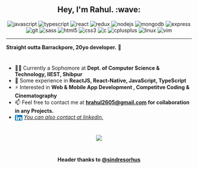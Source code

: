 <h2 align="center">Hey, I'm Rahul. :wave:</h2>


<p align="center">
<img src=https://devicons.github.io/devicon/devicon.git/icons/javascript/javascript-original.svg alt=javascript width="30" height="30"/>
<img src=https://devicons.github.io/devicon/devicon.git/icons/typescript/typescript-original.svg alt=typescript width="30" height="30"/>
<img src=https://devicons.github.io/devicon/devicon.git/icons/react/react-original-wordmark.svg alt=react width="30" height="30"/>
<img src=https://devicons.github.io/devicon/devicon.git/icons/redux/redux-original.svg alt=redux width="30" height="30"/>
<img src=https://devicons.github.io/devicon/devicon.git/icons/nodejs/nodejs-original.svg alt=nodejs width="30" height="30"/>
<img src=https://devicons.github.io/devicon/devicon.git/icons/mongodb/mongodb-original-wordmark.svg alt=mongodb width="30" height="30"/>
<img src=https://devicons.github.io/devicon/devicon.git/icons/express/express-original-wordmark.svg alt=express width="30" height="30"/>
<img src=https://devicons.github.io/devicon/devicon.git/icons/git/git-original-wordmark.svg alt=git width="30" height="30"/>
<img src=https://devicons.github.io/devicon/devicon.git/icons/sass/sass-original.svg alt=sass width="30" height="30"/>
<img src=https://devicons.github.io/devicon/devicon.git/icons/html5/html5-original-wordmark.svg alt=html5 width="30" height="30"/>
<img src=https://devicons.github.io/devicon/devicon.git/icons/css3/css3-original-wordmark.svg alt=css3 width="30" height="30"/>
<img src=https://devicons.github.io/devicon/devicon.git/icons/c/c-original.svg alt=c width="30" height="30"/>
<img src=https://devicons.github.io/devicon/devicon.git/icons/cplusplus/cplusplus-original.svg alt=cplusplus width="30" height="30"/>
<img src=https://devicons.github.io/devicon/devicon.git/icons/linux/linux-original.svg alt=linux width="30" height="30"/>
<img src=https://devicons.github.io/devicon/devicon.git/icons/vim/vim-original.svg alt=vim width="30" height="30"/>
</p>

<hr/>

**Straight outta Barrackpore, 20yo developer.** :jack_o_lantern:

#

- 👨‍🎓 Currently a Sophomore at **Dept. of Computer Science & Technology, IIEST, Shibpur**
- :art: Some experience in **ReactJS, React-Native, JavaScript, TypeScript**
- :zap: Interested in **Web & Mobile App Development , Competitve Coding & Cinematography**
- :mailbox: Feel free to contact me at **hrahul2605@gmail.com for collaboration in any Projects.**
- <img src=https://raw.githubusercontent.com/hrahul2605/hrahul2605/master/assets/linkedin.svg alt=vim width="20" height="15" align="center" /> <a href=https://linkedin.com/in/hrahul2605>_You can also contact at linkedin._</a>

#

<p align="center">
<img src="https://github-readme-stats.vercel.app/api?username=hrahul2605&&show_icons=true&title_color=FF5733&icon_color=FF5733&text_color=c70039&bg_color=581845&count_private=true" width="75%"/>
</p>

#

<h4 align="center"> Header thanks to <a href="https://github.com/sindresorhus/css-in-readme-like-wat">@sindresorhus</a> </h4>
